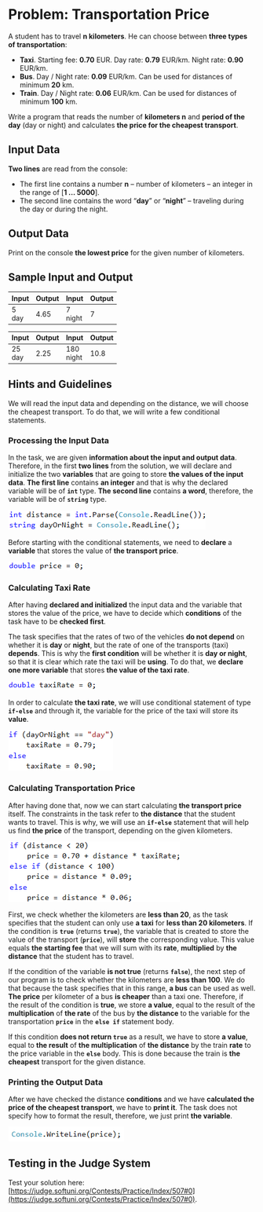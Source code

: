 # Problem: Transportation Price

A student has to travel **n kilometers**. He can choose between **three types of transportation**: 
* **Taxi**. Starting fee: **0.70** EUR. Day rate: **0.79** EUR/km. Night rate: **0.90** EUR/km.
* **Bus**. Day / Night rate: **0.09** EUR/km. Can be used for distances of minimum **20** km.
* **Train**. Day / Night rate: **0.06** EUR/km. Can be used for distances of minimum **100** km.

Write a program that reads the number of **kilometers n** and **period of the day** (day or night) and calculates **the price for the cheapest transport**.

## Input Data

**Two lines** are read from the console:
* The first line contains a number **n** – number of kilometers – an integer in the range of [**1 … 5000**].
* The second line contains the word “**day**” or “**night**” – traveling during the day or during the night. 

## Output Data

Print on the console **the lowest price** for the given number of kilometers. 

## Sample Input and Output

| Input        | Output       | Input        | Output       |
|----------|----------|----------|----------|
|5<br>day    |4.65        |7<br>night  |7           |

| Input        | Output       | Input        | Output       |
|----------|----------|----------|----------|
|25<br>day   |2.25        |180<br>night|10.8        |

## Hints and Guidelines

We will read the input data and depending on the distance, we will choose the cheapest transport. To do that, we will write a few conditional statements.

### Processing the Input Data

In the task, we are given **information about the input and output data**. Therefore, in the first **two lines** from the solution, we will declare and initialize the two **variables** that are going to store **the values of the input data**. 
**The first line** contains **an integer** and that is why the declared variable will be of **`int`** type. **The second line** contains **a word**, therefore, the variable will be of **`string`** type. 

![](/assets/chapter-3-2-images/01.Transport-price-01.png)

Before starting with the conditional statements, we need to **declare** a **variable** that stores the value of **the transport price**. 

![](/assets/chapter-3-2-images/01.Transport-price-02.png)

### Calculating Taxi Rate

After having **declared and initialized** the input data and the variable that stores the value of the price, we have to decide which **conditions** of the task have to be **checked first**. 

The task specifies that the rates of two of the vehicles **do not depend** on whether it is **day** or **night**, but the rate of one of the transports (taxi) **depends**. This is why the **first condition** will be whether it is **day or night**, so that it is clear which rate the taxi will be **using**. To do that, we **declare one more variable** that stores **the value of the taxi rate**. 

![](/assets/chapter-3-2-images/01.Transport-price-03.png)

In order to calculate **the taxi rate**, we will use conditional statement of type **`if-else`** and through it, the variable for the price of the taxi will store its **value**. 

![](/assets/chapter-3-2-images/01.Transport-price-04.png)

### Calculating Transportation Price

After having done that, now we can start calculating **the transport price** itself. The constraints in the task refer to **the distance** that the student wants to travel. This is why, we will use an **`if-else`** statement that will help us find **the price** of the transport, depending on the given kilometers. 

![](/assets/chapter-3-2-images/01.Transport-price-05.png)

First, we check whether the kilometers are **less than 20**, as the task specifies that the student can only use **a taxi** for **less than 20 kilometers**. If the condition is **`true`** (returns **`true`**), the variable that is created to store the value of the transport (**`price`**), will **store** the corresponding value. This value equals **the starting fee** that we will sum with its **rate**, **multiplied** by **the distance** that the student has to travel. 

If the condition of the variable **is not true** (returns **`false`**), the next step of our program is to check whether the kilometers are **less than 100**. We do that because the task specifies that in this range, **a bus** can be used as well. **The price** per kilometer of a bus **is cheaper** than a taxi one. Therefore, if the result of the condition is **true**, we store **a value**, equal to the result of the **multiplication** of **the rate** of the bus by **the distance** to the variable for the transportation **`price`** in the **`else if`** statement body.  

If this condition **does not return `true`** as a result, we have to store **a value**, equal to **the result** of **the multiplication** of **the distance** by the train **rate** to the price variable in the **`else`** body. This is done because the train is **the cheapest** transport for the given distance. 

### Printing the Output Data

After we have checked the distance **conditions** and we have **calculated the price of the cheapest transport**, we have to **print it**. The task does not specify how to format the result, therefore, we just print **the variable**.

![](/assets/chapter-3-2-images/01.Transport-price-06.png)

## Testing in the Judge System

Test your solution here: [https://judge.softuni.org/Contests/Practice/Index/507#0](https://judge.softuni.org/Contests/Practice/Index/507#0).

